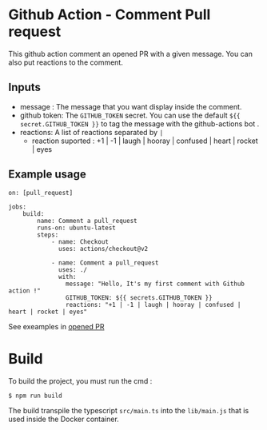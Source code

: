 # Github Action - Comment Pull request

This github action comment an opened PR with a given message. You can also put reactions to the comment.

## Inputs
 - message : The message that you want display inside the comment.
 - github token: The `GITHUB_TOKEN` secret. You can use the default `${{ secret.GITHUB_TOKEN }}` to tag the message with the github-actions bot .
 - reactions: A list of reactions separated by `|` 
      - reaction suported : +1 | -1 | laugh | hooray | confused | heart | rocket | eyes


## Example usage

````
on: [pull_request]

jobs:
    build:
        name: Comment a pull_request
        runs-on: ubuntu-latest
        steps:
            - name: Checkout
              uses: actions/checkout@v2

            - name: Comment a pull_request
              uses: ./
              with:
                message: "Hello, It's my first comment with Github action !"
                GITHUB_TOKEN: ${{ secrets.GITHUB_TOKEN }}
                reactions: "+1 | -1 | laugh | hooray | confused | heart | rocket | eyes"
````

See exeamples in [opened PR](https://github.com/mb2dev/github-action-comment-pull-request/pull/3)

# Build

To build the project, you must run the cmd :
````
$ npm run build
````
The build transpile the typescript `src/main.ts` into the `lib/main.js` that is used inside the Docker container.
